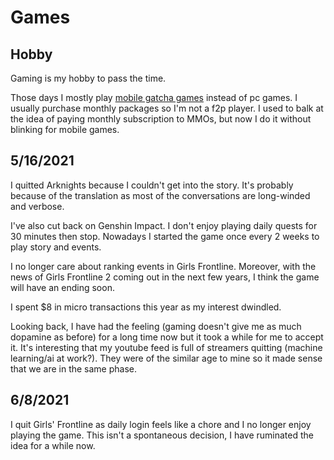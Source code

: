 # Games

## Hobby

Gaming is my hobby to pass the time.

Those days I mostly play [mobile gatcha games](https://en.wikipedia.org/wiki/Gacha_game) instead of pc games.
I usually purchase monthly packages so I'm not a f2p player.
I used to balk at the idea of paying monthly subscription to MMOs, but now I do it without blinking for mobile games.

## 5/16/2021

I quitted Arknights because I couldn't get into the story.
It's probably because of the translation as most of the conversations are long-winded and verbose.

I've also cut back on Genshin Impact.
I don't enjoy playing daily quests for 30 minutes then stop.
Nowadays I started the game once every 2 weeks to play story and events.

I no longer care about ranking events in Girls Frontline.
Moreover, with the news of Girls Frontline 2 coming out in the next few years, I think the game will have an ending soon.

I spent $8 in micro transactions this year as my interest dwindled.

Looking back, I have had the feeling (gaming doesn't give me as much dopamine as before) for a long time now but it took a while for me to accept it.
It's interesting that my youtube feed is full of streamers quitting (machine learning/ai at work?).
They were of the similar age to mine so it made sense that we are in the same phase.

## 6/8/2021

I quit Girls' Frontline as daily login feels like a chore and I no longer enjoy playing the game.
This isn't a spontaneous decision, I have ruminated the idea for a while now.
